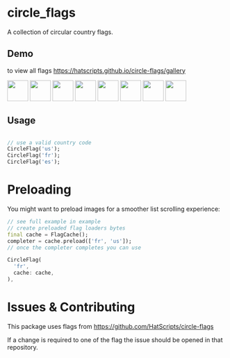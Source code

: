 # circle_flags

A collection of circular country flags. 

## Demo

to view all flags https://hatscripts.github.io/circle-flags/gallery

<img src="https://hatscripts.github.io/circle-flags/flags/br.svg" width="48">
<img src="https://hatscripts.github.io/circle-flags/flags/cn.svg" width="48">
<img src="https://hatscripts.github.io/circle-flags/flags/gb.svg" width="48">
<img src="https://hatscripts.github.io/circle-flags/flags/id.svg" width="48">
<img src="https://hatscripts.github.io/circle-flags/flags/in.svg" width="48">
<img src="https://hatscripts.github.io/circle-flags/flags/ng.svg" width="48">
<img src="https://hatscripts.github.io/circle-flags/flags/ru.svg" width="48">
<img src="https://hatscripts.github.io/circle-flags/flags/us.svg" width="48">

## Usage

```dart

// use a valid country code
CircleFlag('us');
CircleFlag('fr');
CircleFlag('es');

```

# Preloading

You might want to preload images for a smoother list scrolling experience:

```dart
// see full example in example
// create preloaded flag loaders bytes
final cache = FlagCache();
completer = cache.preload(['fr', 'us']);
// once the completer completes you can use

CircleFlag(
  'fr',
  cache: cache,
),

```

# Issues & Contributing

This package uses flags from https://github.com/HatScripts/circle-flags

If a change is required to one of the flag the issue should be opened in that repository.

